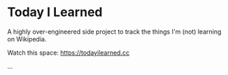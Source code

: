 # Today I Learned
A highly over-engineered side project to track the things I'm (not) learning on Wikipedia.

Watch this space: https://todayilearned.cc

...

